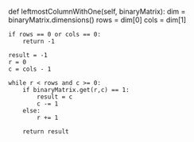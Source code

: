 def leftmostColumnWithOne(self, binaryMatrix):
    dim = binaryMatrix.dimensions()
    rows = dim[0]
    cols = dim[1]

    if rows == 0 or cols == 0:
        return -1
    
    result = -1
    r = 0
    c = cols - 1

    while r < rows and c >= 0:
        if binaryMatrix.get(r,c) == 1:
            result = c
            c -= 1
        else: 
            r += 1
        
        return result
